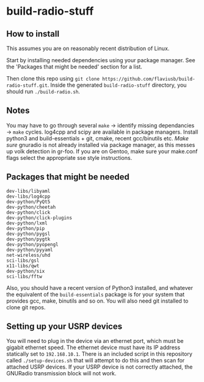 # build-radio-stuff

## How to install

This assumes you are on reasonably recent distribution of Linux.

Start by installing needed dependencies using your package manager. See the 'Packages that might be needed' section for a list.

Then clone this repo using `git clone https://github.com/flaviusb/build-radio-stuff.git`. Inside the generated `build-radio-stuff` directory, you should run `./build-radio.sh`. 

## Notes

You may have to go through several `make` → identify missing dependancies → `make` cycles. log4cpp and scipy are available in package managers. Install python3 and build-essentials + git, cmake, recent gcc/binutils etc. *Make sure* gnuradio is not already installed via package manager, as this messes up volk detection in gr-foo. If you are on Gentoo, make sure your make.conf flags select the appropriate sse style instructions.

## Packages that might be needed

```
dev-libs/libyaml
dev-libs/log4cpp
dev-python/PyQt5
dev-python/cheetah
dev-python/click
dev-python/click-plugins
dev-python/lxml
dev-python/pip
dev-python/pygsl
dev-python/pygtk
dev-python/pyopengl
dev-python/pyyaml
net-wireless/uhd
sci-libs/gsl
x11-libs/qwt
dev-python/six
sci-libs/fftw
```

Also, you should have a recent version of Python3 installed, and whatever the equivalent of the `build-essentials` package is for your system that provides gcc, make, binutils and so on. You will also need git installed to clone git repos.

## Setting up your USRP devices

You will need to plug in the device via an ethernet port, which must be gigabit ethernet speed. The ethernet device must have its IP address statically set to `192.168.10.1`. There is an included script in this repository called `./setup-devices.sh` that will attempt to do this and then scan for attached USRP devices. If your USRP device is not correctly attached, the GNURadio transmission block will not work.
